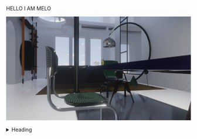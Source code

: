 HELLO I AM MELO

[<img src="study1_chairMarcelBreuer_eeveTest.jpg"/>]() 

<details>
<summary>Heading</summary>
    + markdown list 1
        + nested list 1
        + nested list 2
    + markdown list 2
    [<img src="study1_chairMarcelBreuer_eeveTest.jpg"/>]() 
</details>

